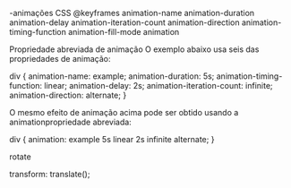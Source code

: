 -animações CSS
  @keyframes
   animation-name
   animation-duration
   animation-delay
   animation-iteration-count
   animation-direction
   animation-timing-function
   animation-fill-mode
   animation

Propriedade abreviada de animação
O exemplo abaixo usa seis das propriedades de animação:

div {
  animation-name: example;
  animation-duration: 5s;
  animation-timing-function: linear;
  animation-delay: 2s;
  animation-iteration-count: infinite;
  animation-direction: alternate;
}

O mesmo efeito de animação acima pode ser obtido usando a animationpropriedade abreviada:

div {
  animation: example 5s linear 2s infinite alternate;
}

rotate

 transform: translate();